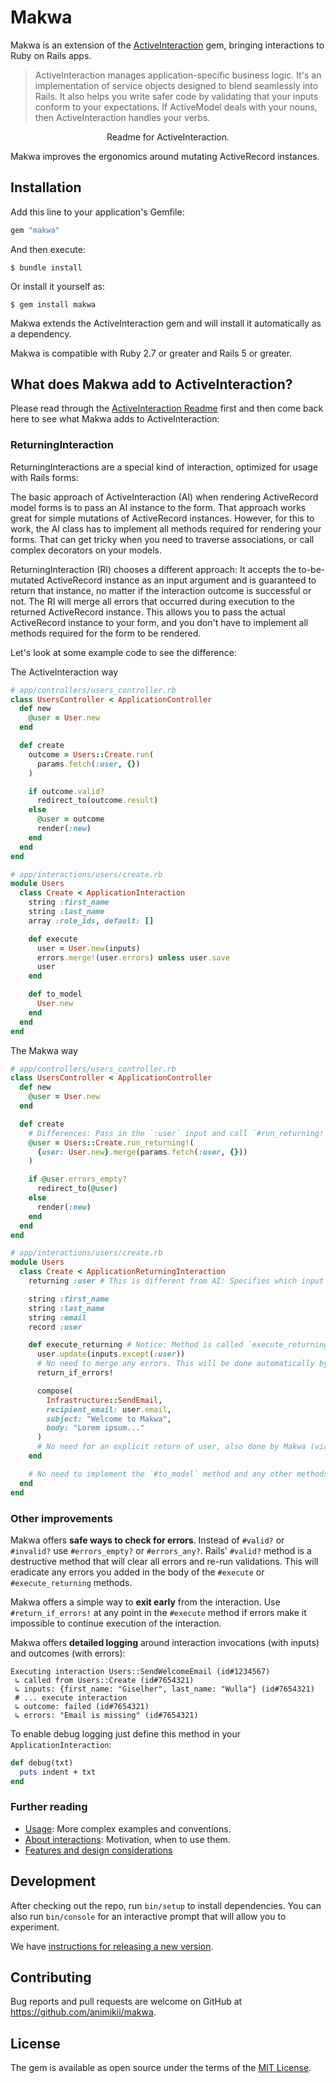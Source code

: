 # Makwa

Makwa is an extension of the [ActiveInteraction](https://github.com/AaronLasseigne/active_interaction) gem, bringing interactions to Ruby on Rails apps.

> ActiveInteraction manages application-specific business logic. It's an implementation of service objects designed to blend seamlessly into Rails. It also helps you write safer code by validating that your inputs conform to your expectations. If ActiveModel deals with your nouns, then ActiveInteraction handles your verbs.

<p align="center">Readme for ActiveInteraction.</p>

Makwa improves the ergonomics around mutating ActiveRecord instances.

## Installation

Add this line to your application's Gemfile:

```ruby
gem "makwa"
```

And then execute:

```shell
$ bundle install
```

Or install it yourself as:

```shell
$ gem install makwa
```

Makwa extends the ActiveInteraction gem and will install it automatically as a dependency.

Makwa is compatible with Ruby 2.7 or greater and Rails 5 or greater.

## What does Makwa add to ActiveInteraction?

Please read through the [ActiveInteraction Readme](https://github.com/AaronLasseigne/active_interaction) first and then come back here to see what Makwa adds to ActiveInteraction:

### ReturningInteraction

ReturningInteractions are a special kind of interaction, optimized for usage with Rails forms:

The basic approach of ActiveInteraction (AI) when rendering ActiveRecord model forms is to pass an AI instance to the form. That approach works great for simple mutations of ActiveRecord instances. However, for this to work, the AI class has to implement all methods required for rendering your forms. That can get tricky when you need to traverse associations, or call complex decorators on your models.

ReturningInteraction (RI) chooses a different approach: It accepts the to-be-mutated ActiveRecord instance as an input argument and is guaranteed to return that instance, no matter if the interaction outcome is successful or not. The RI will merge all errors that occurred during execution to the returned ActiveRecord instance. This allows you to pass the actual ActiveRecord instance to your form, and you don't have to implement all methods required for the form to be rendered.

Let's look at some example code to see the difference:

The ActiveInteraction way

```ruby
# app/controllers/users_controller.rb
class UsersController < ApplicationController
  def new
    @user = User.new
  end

  def create
    outcome = Users::Create.run(
      params.fetch(:user, {})
    )

    if outcome.valid?
      redirect_to(outcome.result)
    else
      @user = outcome
      render(:new)
    end
  end
end

# app/interactions/users/create.rb
module Users
  class Create < ApplicationInteraction
    string :first_name
    string :last_name
    array :role_ids, default: []

    def execute
      user = User.new(inputs)
      errors.merge!(user.errors) unless user.save
      user
    end

    def to_model
      User.new
    end
  end
end
```

The Makwa way

```ruby
# app/controllers/users_controller.rb
class UsersController < ApplicationController
  def new
    @user = User.new
  end

  def create
    # Differences: Pass in the `:user` input and call `#run_returning!` instead of `#run`.
    @user = Users::Create.run_returning!(
      {user: User.new}.merge(params.fetch(:user, {}))
    )

    if @user.errors_empty?
      redirect_to(@user)
    else
      render(:new)
    end
  end
end

# app/interactions/users/create.rb
module Users
  class Create < ApplicationReturningInteraction
    returning :user # This is different from AI: Specifies which input will be returned.

    string :first_name
    string :last_name
    string :email
    record :user

    def execute_returning # Notice: Method is called `execute_returning`, not `execute`!
      user.update(inputs.except(:user))
      # No need to merge any errors. This will be done automatically by Makwa
      return_if_errors!

      compose(
        Infrastructure::SendEmail,
        recipient_email: user.email,
        subject: "Welcome to Makwa",
        body: "Lorem ipsum..."
      )
      # No need for an explicit return of user, also done by Makwa (via `returning` input filter)
    end

    # No need to implement the `#to_model` method and any other methods required to render your forms.
  end
end
```

### Other improvements

Makwa offers **safe ways to check for errors**. Instead of `#valid?` or `#invalid?` use `#errors_empty?` or `#errors_any?`. Rails' `#valid?` method is a destructive method that will clear all errors and re-run validations. This will eradicate any errors you added in the body of the `#execute` or `#execute_returning` methods.

Makwa offers a simple way to **exit early** from the interaction. Use `#return_if_errors!` at any point in the `#execute` method if errors make it impossible to continue execution of the interaction.

Makwa offers **detailed logging** around interaction invocations (with inputs) and outcomes (with errors):

```
Executing interaction Users::SendWelcomeEmail (id#1234567)
 ↳ called from Users::Create (id#7654321)
 ↳ inputs: {first_name: "Giselher", last_name: "Wulla"} (id#7654321)
 # ... execute interaction
 ↳ outcome: failed (id#7654321)
 ↳ errors: "Email is missing" (id#7654321)
```

To enable debug logging just define this method in your `ApplicationInteraction`:

```ruby
def debug(txt)
  puts indent + txt
end
```

### Further reading

* [Usage](doc/usage_examples.md): More complex examples and conventions.
* [About interactions](doc/about_interactions.md): Motivation, when to use them.
* [Features and design considerations](doc/features_and_design_considerations.md)

## Development

After checking out the repo, run `bin/setup` to install dependencies. You can also run `bin/console` for an interactive prompt that will allow you to experiment.

We have [instructions for releasing a new version](doc/how_to_release_new_version.md).

## Contributing

Bug reports and pull requests are welcome on GitHub at https://github.com/animikii/makwa.

## License

The gem is available as open source under the terms of the [MIT License](https://opensource.org/licenses/MIT).
